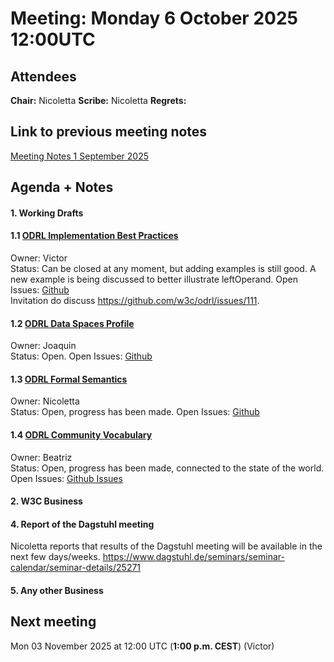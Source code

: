 # Meeting:  Monday 6 October 2025 12:00UTC

## Attendees

**Chair:** Nicoletta
**Scribe:** Nicoletta
**Regrets:** 

## Link to previous meeting notes

[Meeting Notes 1 September 2025](meeting-2025-09-01.md)

## Agenda + Notes

#### 1. Working Drafts   

#### 1.1 [ODRL Implementation Best Practices](https://w3c.github.io/odrl/bp/)
Owner: Victor  
Status: Can be closed at any moment, but adding examples is still good. A new example is being discussed to better illustrate leftOperand.
Open Issues: [Github](https://github.com/w3c/odrl/issues?q=is%3Aissue+is%3Aopen+label%3A%22Implementation+Best+Practices%22)  
Invitation do discuss https://github.com/w3c/odrl/issues/111.
 
#### 1.2 [ODRL Data Spaces Profile](https://w3c.github.io/odrl/profile-dataspaces/)
Owner: Joaquin  
Status: Open.
Open Issues: [Github](https://github.com/w3c/odrl/issues?q=is%3Aissue+is%3Aopen+label%3A%22Data+Spaces%22)  


#### 1.3 [ODRL Formal Semantics](https://w3c.github.io/odrl/formal-semantics/)
Owner: Nicoletta  
Status: Open, progress has been made.
Open Issues: [Github](https://github.com/w3c/odrl/issues?q=is%3Aissue+is%3Aopen+label%3A%22Formal+Semantics%22)  

 
#### 1.4 [ODRL Community Vocabulary](https://w3c.github.io/odrl/community-vocab/)
Owner: Beatriz  
Status: Open, progress has been made, connected to the state of the world.
Open Issues: [Github Issues](https://github.com/w3c/odrl/issues?q=is%3Aissue+is%3Aopen+label%3A%22Community+Vocabulary%22)   


#### 2. W3C Business

 
#### 4. Report of the Dagstuhl meeting
Nicoletta reports that results of the Dagstuhl meeting will be available in the next few days/weeks.
https://www.dagstuhl.de/seminars/seminar-calendar/seminar-details/25271

   
#### 5. Any other Business


## Next meeting
Mon 03 November 2025 at 12:00 UTC (**1:00 p.m. CEST**) (Victor)
